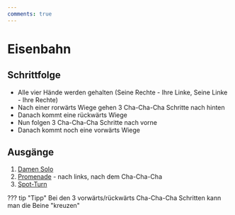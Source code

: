 ```yaml
---
comments: true
---
```

# Eisenbahn

## Schrittfolge

- Alle vier Hände werden gehalten (Seine Rechte - Ihre Linke, Seine Linke - Ihre Rechte)
- Nach einer rorwärts Wiege gehen 3 Cha-Cha-Cha Schritte nach hinten
- Danach kommt eine rückwärts Wiege
- Nun folgen 3 Cha-Cha-Cha Schritte nach vorne
- Danach kommt noch eine vorwärts Wiege

## Ausgänge

1. [Damen Solo](Damensolo.md)
2. [Promenade](Promenade.md) - nach links, nach dem Cha-Cha-Cha
3. [Spot-Turn](Spot-Turn.md)

??? tip "Tipp"
    Bei den 3 vorwärts/rückwärts Cha-Cha-Cha Schritten kann man die Beine "kreuzen"
